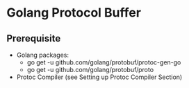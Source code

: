 # Golang Protocol Buffer

## Prerequisite

* Golang packages:
  * go get -u github.com/golang/protobuf/protoc-gen-go
  * go get -u github.com/golang/protobuf/proto
* Protoc Compiler (see Setting up Protoc Compiler Section)
